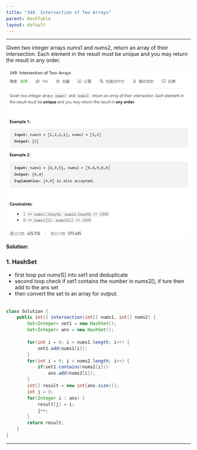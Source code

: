 ```yaml
---
title: "349. Intersection of Two Arrays"
parent: HashTable
layout: default
---
```


---

Given two integer arrays nums1 and nums2, return an array of their intersection. Each element in the result must be unique and you may return the result in any order.

![Example](../../assets/349.png)

**Solution:**

### 1. HashSet

- first loop put nums1[] into set1 and deduplicate
- second loop check if set1 contains the number in nums2[], if ture then add to the ans set
- then convert the set to an array for output.

```java

class Solution {
    public int[] intersection(int[] nums1, int[] nums2) {
        Set<Integer> set1 = new HashSet();
        Set<Integer> ans = new HashSet();

        for(int i = 0; i < nums1.length; i++) {
            set1.add(nums1[i]);
        }
        for(int i = 0; i < nums2.length; i++) {
            if(set1.contains(nums2[i]))
                ans.add(nums2[i]);
        }
        int[] result = new int[ans.size()];
        int j = 0;
        for(Integer i : ans) {
            result[j] = i;
            j++;
        }
        return result;
    }
}

```

---
